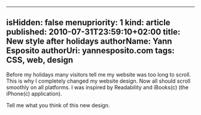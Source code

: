 -----
isHidden:       false
menupriority:   1
kind:           article
published: 2010-07-31T23:59:10+02:00
title: New style after holidays
authorName: Yann Esposito
authorUri: yannesposito.com
tags: CSS, web, design
-----

Before my holidays many visitors tell me my website was too long to scroll.
This is why I completely changed my website design.
Now all should scroll smoothly on all platforms.
I was inspired by Readability and iBooks(c) (the iPhone(c) application).

Tell me what you think of this new design.
